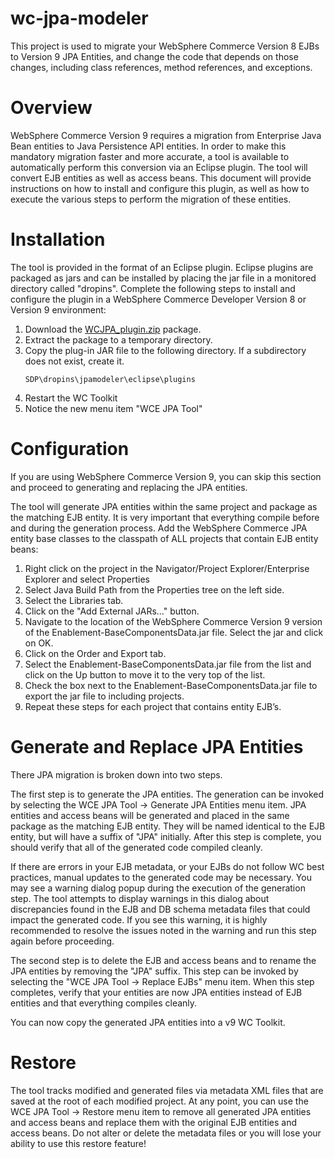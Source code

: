 # wc-jpa-modeler

This project is used to migrate your WebSphere Commerce Version 8 EJBs to Version 9 JPA Entities, and change the code that depends on those changes, including class references, method references, and exceptions.

# Overview
  WebSphere Commerce Version 9 requires a migration from Enterprise Java Bean entities to Java Persistence API entities. In order to make this mandatory migration faster and more accurate, a tool is available to automatically perform this conversion via an Eclipse plugin.  The tool will convert EJB entities as well as access beans.  This document will provide instructions on how to install and configure this plugin, as well as how to execute the various steps to perform the migration of these entities.

# Installation
  The tool is provided in the format of an Eclipse plugin.  Eclipse plugins are packaged as jars and can be installed by placing the jar file in a monitored directory called "dropins".  Complete the following steps to install and configure the plugin in a WebSphere Commerce Developer Version 8 or Version 9 environment:
  1. Download the [WCJPA_plugin.zip](WCJPA_plugin.zip) package. 
  2. Extract the package to a temporary directory.
  3. Copy the plug-in JAR file to the following directory. If a subdirectory does not exist, create it. 
     ```
     SDP\dropins\jpamodeler\eclipse\plugins
     ```
  4. Restart the WC Toolkit
  5. Notice the new menu item "WCE JPA Tool"

# Configuration
  If you are using WebSphere Commerce Version 9, you can skip this section and proceed to generating and replacing the JPA entities.
  
  The tool will generate JPA entities within the same project and package as the matching EJB entity.  It is very important that everything compile before and during the generation process. Add the WebSphere Commerce JPA entity base classes to the classpath of ALL projects that contain EJB entity beans:

  1. Right click on the project in the Navigator/Project Explorer/Enterprise Explorer and select Properties
  2. Select Java Build Path from the Properties tree on the left side.
  3. Select the Libraries tab.
  4. Click on the "Add External JARs..." button.
  5. Navigate to the location of the WebSphere Commerce Version 9 version of the Enablement-BaseComponentsData.jar file. Select the jar and click on OK.
  6. Click on the Order and Export tab.  
  7. Select the Enablement-BaseComponentsData.jar file from the list and click on the Up button to move it to the very top of the list.
  8. Check the box next to the Enablement-BaseComponentsData.jar file to export the jar file to including projects.
  9. Repeat these steps for each project that contains entity EJB’s.

# Generate and Replace JPA Entities
  There JPA migration is broken down into two steps.
  
  The first step is to generate the JPA entities.  The generation can be invoked by selecting the WCE JPA Tool -> Generate JPA Entities menu item.  JPA entities and access beans will be generated and placed in the same package as the matching EJB entity.  They will be named identical to the EJB entity, but will have a suffix of "JPA" initially.  After this step is complete, you should verify that all of the generated code compiled cleanly.  

  If there are errors in your EJB metadata, or your EJBs do not follow WC best practices, manual updates to the generated code may be necessary.  You may see a warning dialog popup during the execution of the generation step.  The tool attempts to display warnings in this dialog about discrepancies found in the EJB and DB schema metadata files that could impact the generated code.  If you see this warning, it is highly recommended to resolve the issues noted in the warning and run this step again before proceeding.

  The second step is to delete the EJB and access beans and to rename the JPA entities by removing the "JPA" suffix.  This step can be invoked by selecting the "WCE JPA Tool → Replace EJBs" menu item.  When this step completes, verify that your entities are now JPA entities instead of EJB entities and that everything compiles cleanly.  

  You can now copy the generated JPA entities into a v9 WC Toolkit.

# Restore

  The tool tracks modified and generated files via metadata XML files that are saved at the root of each modified project.  At any point, you can use the WCE JPA Tool → Restore menu item to remove all generated JPA entities and access beans and replace them with the original EJB entities and access beans.  Do not alter or delete the metadata files or you will lose your ability to use this restore feature!

